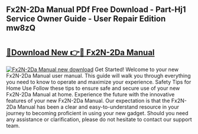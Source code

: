 ## Fx2N-2Da Manual PDf Free Download - Part-Hj1 Service Owner Guide - User Repair Edition mw8zQ

# <h2><a href="http://cf14373.oget.top/?id=Fx2N-2Da+Manual">🔗Download New 👉🔴 Fx2N-2Da Manual</a></h2>

[![Fx2N-2Da Manual new download](https://i.imgur.com/5g1atiW.png)](http://cf14373.oget.top/?id=Fx2N-2Da+Manual)
Get Started! Welcome to your new Fx2N-2Da Manual user manual. This guide will walk you through everything you need to know to operate and maximize your experience. Safety Tips for Home Use Follow these tips to ensure safe and secure use of your new Fx2N-2Da Manual at home. Experience the future with the innovative features of your new Fx2N-2Da Manual. Our expectation is that the Fx2N-2Da Manual has been a clear and easy-to-understand resource in your journey to becoming proficient in using your new gadget. Should you need any assistance or clarification, please do not hesitate to contact our support team.
